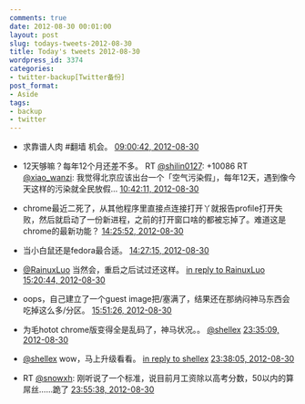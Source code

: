 ```yaml
---
comments: true
date: 2012-08-30 00:01:00
layout: post
slug: todays-tweets-2012-08-30
title: Today's tweets 2012-08-30
wordpress_id: 3374
categories:
- twitter-backup[Twitter备份]
post_format:
- Aside
tags:
- backup
- twitter
---
```





  * 求靠谱人肉 #翻墙 机会。 [09:00:42, 2012-08-30](http://twitter.com/gfrog/statuses/240977308066934784)





  * 12天够嘛？每年12个月还差不多。 RT [@shilin0127](http://twitter.com/shilin0127): +10086 RT [@xiao_wanzi](http://twitter.com/xiao_wanzi): 我觉得北京应该出台一个「空气污染假」，每年12天，遇到像今天这样的污染就全民放假… [10:42:11, 2012-08-30](http://twitter.com/gfrog/statuses/241002847657947136)





  * chrome最近二死了，从其他程序里直接点连接打开丫就报告profile打开失败，然后就启动了一份新进程，之前的打开窗口啥的都被忘掉了。难道这是chrome的最新功能？ [14:25:52, 2012-08-30](http://twitter.com/gfrog/statuses/241059142767362048)





  * 当小白鼠还是fedora最合适。 [14:27:15, 2012-08-30](http://twitter.com/gfrog/statuses/241059487610445825)





  * [@RainuxLuo](http://twitter.com/RainuxLuo) 当然会，重启之后试过还这样。 [in reply to RainuxLuo](http://twitter.com/RainuxLuo/statuses/241065256967876608) [15:20:44, 2012-08-30](http://twitter.com/gfrog/statuses/241072947308138496)





  * oops，自己建立了一个guest image把/塞满了，结果还在那纳闷神马东西会吃掉这么多/分区。 [15:51:26, 2012-08-30](http://twitter.com/gfrog/statuses/241080675103551488)





  * 为毛hotot chrome版变得全是乱码了，神马状况。。 [@shellex](http://twitter.com/shellex) [23:35:09, 2012-08-30](http://twitter.com/gfrog/statuses/241197370853978115)





  * [@shellex](http://twitter.com/shellex) wow，马上升级看看。 [in reply to shellex](http://twitter.com/shellex/statuses/241197465079017472) [23:38:05, 2012-08-30](http://twitter.com/gfrog/statuses/241198110364295169)





  * RT [@snowxh](http://twitter.com/snowxh): 刚听说了一个标准，说目前月工资除以高考分数，50以内的算屌丝......跪了 [23:55:38, 2012-08-30](http://twitter.com/gfrog/statuses/241202527960436736)




